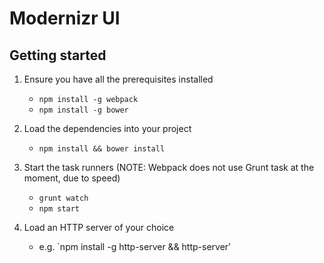 # Modernizr UI

## Getting started

1. Ensure you have all the prerequisites installed
	+ `npm install -g webpack`
	+ `npm install -g bower`

2. Load the dependencies into your project
	+ `npm install && bower install`

3. Start the task runners (NOTE: Webpack does not use Grunt task at the moment, due to speed)
	+ `grunt watch`
	+ `npm start`

4. Load an HTTP server of your choice
	+ e.g. `npm install -g http-server && http-server'
